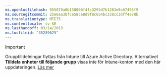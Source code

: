 ```yaml
---
ms.openlocfilehash: 955870a0b150006f4fc3295d7b1283e9a67495f9
ms.sourcegitcommit: 25e6aa3bfce58ce8d9f8c054bc338cc3dff4a78b
ms.translationtype: MTE75
ms.contentlocale: sv-SE
ms.lasthandoff: 03/14/2019
ms.locfileid: "35289625"
---
```

>[!Important]
>Grupptilldelningar flyttas från Intune till Azure Active Directory. Alternativet **Tilldela enheter till följande grupp** visas inte för Intune-konton med den här uppdateringen. [Läs mer](/intune-classic/deploy-use/ios-device-enrollment-program-in-microsoft-intune#changes-to-intune-group-assignments)
